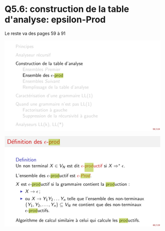 Q5.6: construction de la table d'analyse: epsilon-Prod
======================================================

Le reste va des pages 59 à 91

![epsilon_prod_01](../images/epsilon_prod_01.png)

![epsilon_prod_02](../images/epsilon_prod_02.png)

